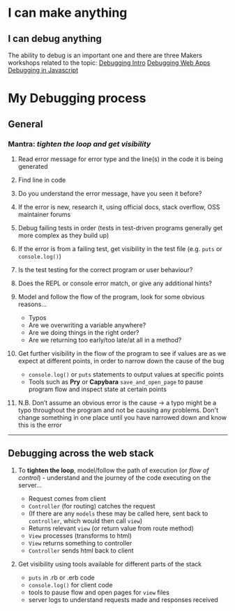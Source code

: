 # I can make anything

## I can debug anything

The ability to debug is an important one and there are three Makers workshops related to the topic:
[Debugging Intro](https://github.com/nelsonclaire/Portfolio/blob/master/workshops/debugging-intro.md)
[Debugging Web Apps](https://github.com/nelsonclaire/Portfolio/blob/master/workshops/debugging-web-apps.md)
[Debugging in Javascript](https://github.com/nelsonclaire/Portfolio/blob/master/workshops/debugging-js.md)

My Debugging process
====================

## General

### Mantra: _tighten the loop and get visibility_

1. Read error message for error type and the line(s) in the code it is being generated

2. Find line in code

3. Do you understand the error message, have you seen it before?

4. If the error is new, research it, using official docs, stack overflow, OSS maintainer forums

5. Debug failing tests in order (tests in test-driven programs generally get more complex as they build up)

6. If the error is from a failing test, get visibility in the test file (e.g. `puts` or `console.log()`)

7. Is the test testing for the correct program or user behaviour?

8. Does the REPL or console error match, or give any additional hints?

9. Model and follow the flow of the program, look for some obvious reasons…
    - Typos
    - Are we overwriting a variable anywhere?
    - Are we doing things in the right order?
    - Are we returning too early/too late/at all in a method?

10. Get further visibility in the flow of the program to see if values are as we expect at different points, in order to narrow down the cause of the bug 
    - `console.log()` or `puts` statements to output values at specific points
    - Tools such as **Pry** or **Capybara** `save_and_open_page` to pause program flow and inspect state at certain points

11. N.B. Don’t assume an obvious error is the cause -> a typo might be a typo throughout the program and not be causing any problems. Don't change something in one place until you have narrowed down and know this is the error

------

## Debugging across the web stack

1. To **tighten the loop**, model/follow the path of execution (or _flow of control_) - understand and the journey of the code executing on the server...
    - Request comes from client
    - `Controller` (for routing) catches the request
    - (If there are any `models` these may be called here, sent back to `controller`, which would then call `view`)
    - Returns relevant `view` (or return value from route method)
    - `View` processes (transforms to html)
    - `View` returns something to controller
    - `Controller` sends html back to client 

2. Get visibility using tools available for different parts of the stack
    - `puts` in .rb or .erb code
    - `console.log()` for client code
    - tools to pause flow and open pages for `view` files
    - server logs to understand requests made and responses received
